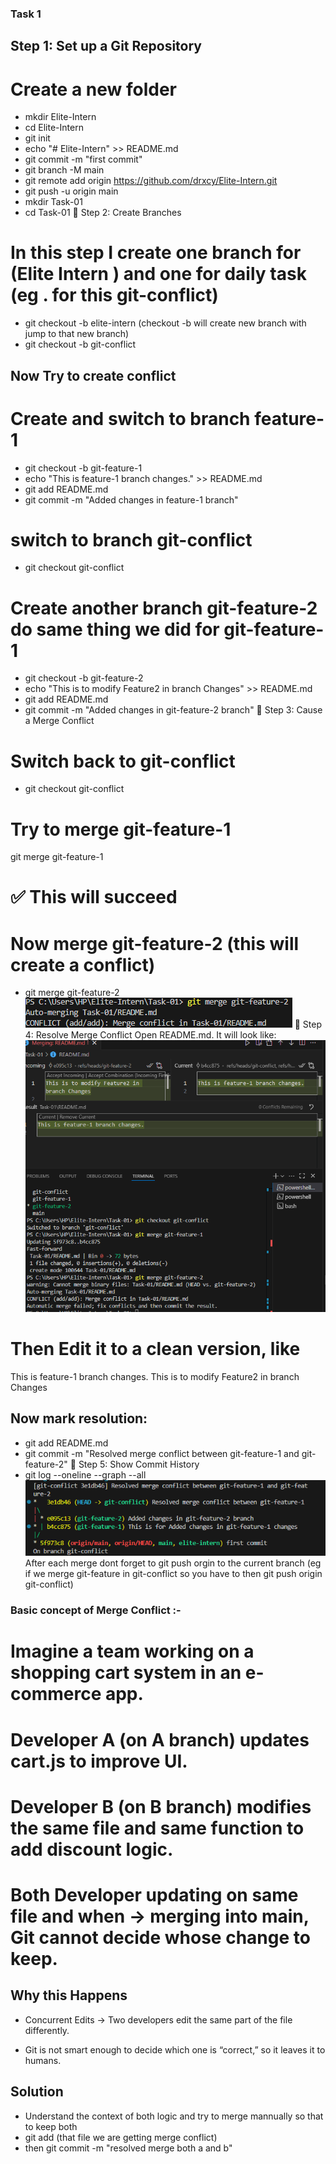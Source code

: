 ### Task 1 
## Step 1: Set up a Git Repository
# Create a new folder
* mkdir Elite-Intern
* cd Elite-Intern
* git init
* echo "# Elite-Intern" >> README.md
* git commit -m "first commit"
* git branch -M main
* git remote add origin https://github.com/drxcy/Elite-Intern.git
* git push -u origin main
* mkdir Task-01
* cd Task-01
🔹 Step 2: Create Branches
# In this step I create one branch for (Elite Intern ) and one for daily task (eg . for this git-conflict)
* git checkout -b elite-intern (checkout -b will create new branch with jump to that new branch)
* git checkout -b git-conflict
## Now Try to create conflict 
# Create and switch to branch feature-1
* git checkout -b git-feature-1
* echo "This is feature-1 branch changes." >> README.md
* git add README.md
* git commit -m "Added changes in feature-1 branch"
# switch to branch git-conflict
* git checkout git-conflict
# Create another branch git-feature-2 do same thing we did for git-feature-1
* git checkout -b git-feature-2
* echo "This is to modify Feature2 in branch Changes" >> README.md
* git add README.md
* git commit -m "Added changes in git-feature-2 branch"
🔹 Step 3: Cause a Merge Conflict
# Switch back to git-conflict
* git checkout git-conflict
# Try to merge git-feature-1
git merge git-feature-1
# ✅ This will succeed
# Now merge git-feature-2 (this will create a conflict)
* git merge git-feature-2
![alt text](<Screenshot 2025-08-24 194907.png>)
🔹 Step 4: Resolve Merge Conflict
Open README.md. It will look like:
![alt text](<Screenshot 2025-08-24 160909.png>)
# Then Edit it to a clean version, like
This is feature-1 branch changes.
This is to modify Feature2 in branch Changes
## Now mark resolution:
* git add README.md
* git commit -m "Resolved merge conflict between git-feature-1 and git-feature-2"
🔹 Step 5: Show Commit History 
* git log --oneline --graph --all
![alt text](<Screenshot 2025-08-24 200145.png>)
After each merge dont forget to git push orgin to the current branch (eg if we merge git-feature in git-conflict so you have to then git push origin git-conflict)
### Basic concept of Merge Conflict :-
# Imagine a team working on a shopping cart system in an e-commerce app.

# Developer A (on A branch) updates cart.js to improve UI.

# Developer B (on B branch) modifies the same file and same function to add discount logic.
# Both Developer updating on same file and when →  merging into main, Git cannot decide whose change to keep.
## Why this Happens
* Concurrent Edits → Two developers edit the same part of the file differently.

* Git is not smart enough to decide which one is “correct,” so it leaves it to humans.
## Solution 
* Understand the context of both logic and try to merge mannually so that to keep both
* git add (that file we are getting merge conflict)
* then git commit -m "resolved merge both a and b"
